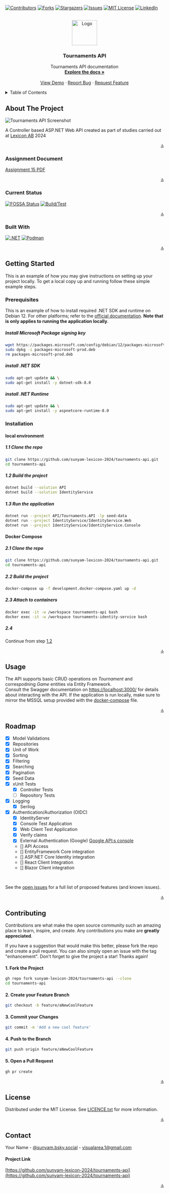 <a name="readme-top"></a>

[![Contributors][contributors-shield]][contributors-url]
[![Forks][forks-shield]][forks-url]
[![Stargazers][stars-shield]][stars-url]
[![Issues][issues-shield]][issues-url]
[![MIT License][license-shield]][license-url]
[![LinkedIn][linkedin-shield]][linkedin-url]



<!-- PROJECT LOGO -->
<br />
<div align="center">
  <a href="https://github.com/sunyam-lexicon-2024/tournaments-api">
    <img src=".docs/images/logo.png" alt="Logo" width="80" height="80">
  </a>

<h3 align="center">Tournaments API</h3>

  <p align="center">
    Tournaments API documentation
    <br />
    <a href="https://github.com/sunyam-lexicon-2024/tournaments-api"><strong>Explore the docs »</strong></a>
    <br />
    <br />
    <a href="https://github.com/sunyam-lexicon-2024/tournaments-api">View Demo</a>
    ·
    <a href="https://github.com/sunyam-lexicon-2024/tournaments-api/issues/new?labels=bug&template=bug-report---.md">Report Bug</a>
    ·
    <a href="https://github.com/sunyam-lexicon-2024/tournaments-api/issues/new?labels=enhancement&template=feature-request---.md">Request Feature</a>
  </p>
</div>



<!-- TABLE OF CONTENTS -->
<details>
  <summary>Table of Contents</summary>
  <ol>
    <li>
      <a href="#about-the-project">About The Project</a>
      <ul>
        <li><a href="#assignment-document">Assignment Document</a></li>
        <li><a href="#current-status">Currens Status</a></li>
        <li><a href="#built-with">Built With</a></li>
      </ul>
    </li>
    <li>
      <a href="#getting-started">Getting Started</a>
      <ul>
        <li><a href="#prerequisites">Prerequisites</a></li>
        <li><a href="#installation">Installation</a></li>
      </ul>
    </li>
    <li><a href="#usage">Usage</a></li>
    <li><a href="#roadmap">Roadmap</a></li>
    <li><a href="#contributing">Contributing</a></li>
    <li><a href="#license">License</a></li>
    <li><a href="#contact">Contact</a></li>
    <li><a href="#acknowledgments">Acknowledgments</a></li>
  </ol>
</details>



<!-- ABOUT THE PROJECT -->
## About The Project

![![Tournaments API  Screenshot][product-screenshot]](.docs/images/screenshot.png)

A Controller based ASP.NET Web API created as part of studies carried out at [Lexicon AB](https://lexicon.se) 2024

<p align="right"><a href="#readme-top">🔝</a></p>



### Assignment Document

[Assignment 15 PDF](.docs/pdf/assignment-15.pdf)

<p align="right"><a href="#readme-top">🔝</a></p>



### Current Status

[![FOSSA Status](https://app.fossa.com/api/projects/custom%2B45338%2Fgithub.com%2FSunyam-Lexicon-2024%2Ftournament-api.svg?type=shield&issueType=license)](https://app.fossa.com/projects/custom%2B45338%2Fgithub.com%2FSunyam-Lexicon-2024%2Ftournament-api?ref=badge_shield&issueType=license)
[![Build/Test](https://github.com/Sunyam-Lexicon-2024/tournaments-api/actions/workflows/build_test.yml/badge.svg)](https://github.com/Sunyam-Lexicon-2024/tournaments-api/actions/workflows/build_test.yml)

<p align="right"><a href="#readme-top">🔝</a></p>



### Built With

[![.NET][.NET]][.NET-url]
[![Podman][Podman]][Podman-url]

<p align="right"><a href="#readme-top">🔝</a></p>



<!-- GETTING STARTED -->
## Getting Started

This is an example of how you may give instructions on setting up your project locally.
To get a local copy up and running follow these simple example steps.

### Prerequisites

This is an example of how to install required .NET SDK and runtime on Debian 12. For other platforms; refer to the [official documentation](https://learn.microsoft.com/en-us/dotnet/core/install/).
**Note that is only applies to running the application locally**.

##### Install Microsoft Package signing key
  ```sh
  wget https://packages.microsoft.com/config/debian/12/packages-microsoft-prod.deb -O packages-microsoft-prod.deb
  sudo dpkg -i packages-microsoft-prod.deb
  rm packages-microsoft-prod.deb
  ```
##### install .NET SDK
  ```sh
  sudo apt-get update && \
  sudo apt-get install -y dotnet-sdk-8.0
  ```
##### install .NET Runtime
  ```sh
  sudo apt-get update && \
  sudo apt-get install -y aspnetcore-runtime-8.0
  ```

### Installation

#### local environment

##### 1.1 Clone the repo
   ```sh
   git clone https://github.com/sunyam-lexicon-2024/tournaments-api.git
   cd tournaments-api
   ```
##### 1.2 Build the project
   ```sh
   dotnet build --solution API
   dotnet build --solution IdentityService
   ```
##### 1.3 Run the application
   ```sh
   dotnet run --project API/Tournaments.API -lp seed-data
   dotnet run --project IdentityService/IdentityService.Web
   dotnet run --project IdentityService/IdentityService.Console
   ```

#### Docker Compose

##### 2.1 Clone the repo
   ```sh
   git clone https://github.com/sunyam-lexicon-2024/tournaments-api.git
   cd tournaments-api
   ```
##### 2.2 Build the project
   ```sh
   docker-compose up -f development.docker-compose.yaml up -d
   ```
##### 2.3 Attach to containers
```sh
docker exec -it -w /workspace tournaments-api bash
docker exec -it -w /workspace tournaments-identity-service bash
```
##### 2.4
Continue from step [1.2](#12-build-the-project)

<p align="right"><a href="#readme-top">🔝</a></p>



<!-- USAGE EXAMPLES -->
## Usage

The API supports basic CRUD operations on _Tournament_ and correspodning _Game_ entities via Entity Framework.
<br>
Consult the Swagger documentation on [https://localhost:3000/](https://localhost:3000/) for details about interacting with the API.
If the application is run locally, make sure to mirror the MSSQL setup provided with the [docker-compose](development.docker-compose.yaml) file.

<p align="right"><a href="#readme-top">🔝</a></p>



<!-- ROADMAP -->
## Roadmap

- [x] Model Validations
- [x] Repositories
- [x] Unit of Work
- [x] Sorting
- [x] Filtering
- [x] Searching
- [x] Pagination
- [x] Seed Data
- [x] xUnit Tests
  - [x] Controller Tests
  - [ ] Repository Tests
- [x] Logging 
  - [x] Serilog
- [x] Authentication/Authorization (OIDC)
  - [x] IdentityServer
  - [x] Console Test Application
  - [x] Web Client Test Application
  - [x] Verify claims
  - [x] External Authentication (Google) [Google API:s console](https://console.cloud.google.com/apis/credentials/oauthclient/)
  - [] API Access
  - [] EntityFramework Core integration
  - [] ASP.NET Core Identity integration
  - [] React Client Integration
  - [] Blazor Client integration

<br>

See the [open issues](https://github.com/sunyam-lexicon-2024/tournaments-api/issues) for a full list of proposed features (and known issues).

<p align="right"><a href="#readme-top">🔝</a></p>



<!-- CONTRIBUTING -->
## Contributing

Contributions are what make the open source community such an amazing place to learn, inspire, and create. Any contributions you make are **greatly appreciated**.

If you have a suggestion that would make this better, please fork the repo and create a pull request. You can also simply open an issue with the tag "enhancement".
Don't forget to give the project a star! Thanks again!

#### 1. Fork the Project
```sh
gh repo fork sunyam-lexicon-2024/tournaments-api --clone
cd tournaments-api
```
#### 2. Create your Feature Branch 
```sh
git checkout -b feature/aNewCoolFeature
```
#### 3. Commit your Changes 
```sh
git commit -m 'Add a new cool feature'
```
#### 4. Push to the Branch 
```sh
git push origin feature/aNewCoolFeature
```
#### 5. Open a Pull Request
```sh
gh pr create 
```

<p align="right"><a href="#readme-top">🔝</a></p>



<!-- LICENSE -->
## License

Distributed under the MIT License. See [LICENCE.txt](LICENCE.txt) for more information.

<p align="right"><a href="#readme-top">🔝</a></p>



<!-- CONTACT -->
## Contact

Your Name - [@sunyam.bsky.social](https://bsky.app/profile/sunyam.bsky.social) - [visualarea.1@gmail.com](mailto:visualarea.1@gmail.com)

#### Project Link
[https://github.com/sunyam-lexicon-2024/tournaments-api](https://github.com/sunyam-lexicon-2024/tournaments-api)

<p align="right"><a href="#readme-top">🔝</a></p>

<!-- MARKDOWN LINKS & IMAGES -->
[contributors-shield]: https://img.shields.io/github/contributors/sunyam-lexicon-2024/tournaments-api.svg?style=for-the-badge
[contributors-url]: https://github.com/sunyam-lexicon-2024/tournaments-api/graphs/contributors
[forks-shield]: https://img.shields.io/github/forks/sunyam-lexicon-2024/tournaments-api?style=for-the-badge
[forks-url]: https://github.com/sunyam-lexicon-2024/tournaments-api/network/members
[stars-shield]: https://img.shields.io/github/stars/sunyam-lexicon-2024/tournaments-api.svg?style=for-the-badge
[stars-url]: https://github.com/sunyam-lexicon-2024/tournaments-api/stargazers
[issues-shield]: https://img.shields.io/github/issues/sunyam-lexicon-2024/tournaments-api.svg?style=for-the-badge
[issues-url]: https://github.com/sunyam-lexicon-2024/tournaments-api/issues
[license-shield]: https://img.shields.io/github/license/sunyam-lexicon-2024/tournaments-api.svg?style=for-the-badge
[license-url]: https://github.com/sunyam-lexicon-2024/tournaments-api/blob/main/LICENSE.txt
[linkedin-shield]: https://img.shields.io/badge/-LinkedIn-black.svg?style=for-the-badge&logo=linkedin&colorB=555
[linkedin-url]: https://linkedin.com/in/carl-sandberg-01070a2b6/
[product-screenshot]: .docs/images/screenshot.png
[.NET]: https://img.shields.io/badge/.NET-5C2D91?style=for-the-badge&logo=.net&logoColor=white
[.NET-url]: https://dotnet.microsoft.com/
[Podman]: https://img.shields.io/badge/podman-000000?style=for-the-badge&logo=podman&logoColor=white&logoSize=large&color=892CA0
[Podman-url]:https://podman.io
